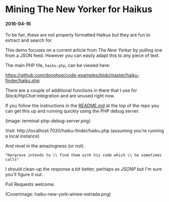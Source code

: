 # Mining The New Yorker for Haikus
#### 2016-04-16

To be fair, these are not properly formatted Haikus but they are fun to extract and search for.

This demo focuses on a current article from *The New Yorker* by pulling one from a JSON feed. However you can easily adapt this to any piece of text.

The main PHP file, `haiku.php`, can be viewed here:

https://github.com/donohoe/code-examples/blob/master/haiku-finder/haiku.php

There are a couple of additional functions in there that I use for *Slack/HipChat* integration and are unused right now.

If you follow the instructions in the [README.md](https://github.com/donohoe/code-examples/blob/master/README.md) at the top of the repo you can get this up and running quickly using the PHP debug server.

(image: terminal-php-debug-server.png)

Visit: http://localhost:7020/haiku-finder/haiku.php (assuming you're running a local instance)

And revel in the amazingness (or not).

`"Hargrove intends to \\ find them with his code which \\ he sometimes calls"`

I should clean-up the response a bit better, perhaps as *JSONP* but I'm sure you'll figure it out.

Pull Requests welcome.

(Coverimage: haiku-new-york-aimee-estrada.png)
